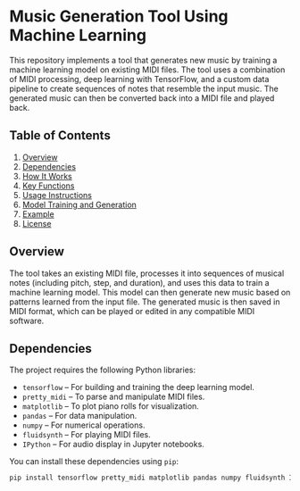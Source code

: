 # Music Generation Tool Using Machine Learning

This repository implements a tool that generates new music by training a machine learning model on existing MIDI files. The tool uses a combination of MIDI processing, deep learning with TensorFlow, and a custom data pipeline to create sequences of notes that resemble the input music. The generated music can then be converted back into a MIDI file and played back. 

## Table of Contents
1. [Overview](#overview)
2. [Dependencies](#dependencies)
3. [How It Works](#how-it-works)
4. [Key Functions](#key-functions)
5. [Usage Instructions](#usage-instructions)
6. [Model Training and Generation](#model-training-and-generation)
7. [Example](#example)
8. [License](#license)

## Overview

The tool takes an existing MIDI file, processes it into sequences of musical notes (including pitch, step, and duration), and uses this data to train a machine learning model. This model can then generate new music based on patterns learned from the input file. The generated music is then saved in MIDI format, which can be played or edited in any compatible MIDI software.

## Dependencies

The project requires the following Python libraries:
- `tensorflow` – For building and training the deep learning model.
- `pretty_midi` – To parse and manipulate MIDI files.
- `matplotlib` – To plot piano rolls for visualization.
- `pandas` – For data manipulation.
- `numpy` – For numerical operations.
- `fluidsynth` – For playing MIDI files.
- `IPython` – For audio display in Jupyter notebooks.

You can install these dependencies using `pip`:

```bash
pip install tensorflow pretty_midi matplotlib pandas numpy fluidsynth IPython
